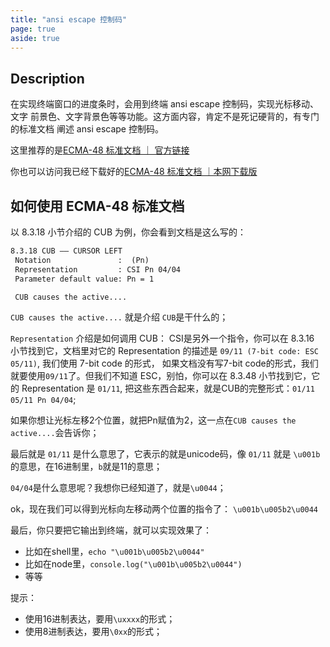 ```yaml
---
title: "ansi escape 控制码"
page: true
aside: true
---
```


## Description
在实现终端窗口的进度条时，会用到终端 ansi escape 控制码，实现光标移动、文字
前景色、文字背景色等等功能。这方面内容，肯定不是死记硬背的，有专门的标准文档
阐述 ansi escape 控制码。

这里推荐的是[ECMA-48 标准文档 ｜ 官方链接](https://ecma-international.org/wp-content/uploads/ECMA-48_4th_edition_december_1986.pdf)

你也可以访问我已经下载好的[ECMA-48 标准文档 ｜本网下载版](/ECMA-48_4th.pdf)

## 如何使用 ECMA-48 标准文档
以 8.3.18 小节介绍的 CUB 为例，你会看到文档是这么写的：
```txt
8.3.18 CUB —— CURSOR LEFT
 Notation               :  (Pn)
 Representation         : CSI Pn 04/04
 Parameter default value: Pn = 1

 CUB causes the active....
```
`CUB causes the active....` 就是介绍 `CUB`是干什么的；

`Representation` 介绍是如何调用 CUB：
CSI是另外一个指令，你可以在 8.3.16 小节找到它，文档里对它的 Representation 的描述是 `09/11 (7-bit code: ESC 05/11)`, 我们使用 7-bit code 的形式，
如果文档没有写7-bit code的形式，我们就要使用`09/11`了。但我们不知道 ESC，别怕，你可以在 8.3.48 小节找到它，它的 Representation 是
`01/11`, 把这些东西合起来，就是CUB的完整形式：`01/11 05/11 Pn 04/04`;

如果你想让光标左移2个位置，就把Pn赋值为2，这一点在`CUB causes the active....`会告诉你；

最后就是 `01/11` 是什么意思了，它表示的就是unicode码，像 `01/11` 就是 `\u001b`的意思，在16进制里，`b`就是11的意思；

`04/04`是什么意思呢？我想你已经知道了，就是`\u0044`；

ok，现在我们可以得到光标向左移动两个位置的指令了：
`\u001b\u005b2\u0044`

最后，你只要把它输出到终端，就可以实现效果了：
- 比如在shell里，`echo "\u001b\u005b2\u0044"`
- 比如在node里，`console.log("\u001b\u005b2\u0044")`
- 等等

提示：
- 使用16进制表达，要用`\uxxxx`的形式；
- 使用8进制表达，要用`\0xx`的形式；